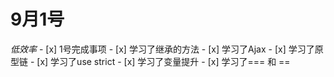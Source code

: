 # 9月1号
*低效率*
    - [x] 1号完成事项
       - [x] 学习了继承的方法
       - [x] 学习了Ajax
       - [x] 学习了原型链
       - [x] 学习了use strict
       - [x] 学习了变量提升
       - [x] 学习了=== 和 ==
    
